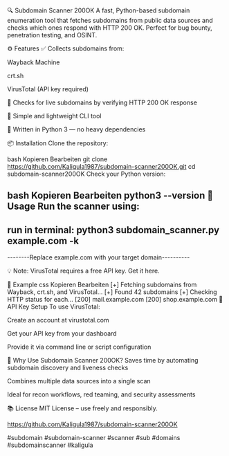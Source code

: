 🔍 Subdomain Scanner 200OK
A fast, Python-based subdomain enumeration tool that fetches subdomains from public data sources and checks which ones respond with HTTP 200 OK. Perfect for bug bounty, penetration testing, and OSINT.

⚙️ Features
✅ Collects subdomains from:

Wayback Machine

crt.sh

VirusTotal (API key required)

🔄 Checks for live subdomains by verifying HTTP 200 OK response

🧰 Simple and lightweight CLI tool

🐍 Written in Python 3 — no heavy dependencies

📦 Installation
Clone the repository:

bash
Kopieren
Bearbeiten
git clone https://github.com/Kaligula1987/subdomain-scanner200OK.git
cd subdomain-scanner200OK
Check your Python version:

bash
Kopieren
Bearbeiten
python3 --version
🚀 Usage
Run the scanner using:
--------------------------------------------------------------
run in terminal:
python3 subdomain_scanner.py example.com -k
--------------------------------------------------------------
--------Replace example.com with your target domain----------


💡 Note: VirusTotal requires a free API key. Get it here.

📖 Example
css
Kopieren
Bearbeiten
[+] Fetching subdomains from Wayback, crt.sh, and VirusTotal...
[+] Found 42 subdomains
[+] Checking HTTP status for each...
[200] mail.example.com
[200] shop.example.com
🔐 API Key Setup
To use VirusTotal:

Create an account at virustotal.com

Get your API key from your dashboard

Provide it via command line or script configuration

🧠 Why Use Subdomain Scanner 200OK?
Saves time by automating subdomain discovery and liveness checks

Combines multiple data sources into a single scan

Ideal for recon workflows, red teaming, and security assessments

📚 License
MIT License – use freely and responsibly.

https://github.com/Kaligula1987/subdomain-scanner200OK

#subdomain #subdomain-scanner #scanner #sub #domains #subdomainscanner #kaligula
